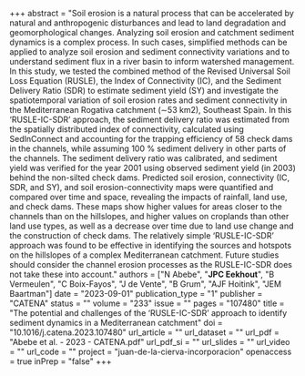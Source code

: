 +++
abstract = "Soil erosion is a natural process that can be accelerated by natural and anthropogenic disturbances and lead to land degradation and geomorphological changes. Analyzing soil erosion and catchment sediment dynamics is a complex process. In such cases, simplified methods can be applied to analyze soil erosion and sediment connectivity variations and to understand sediment flux in a river basin to inform watershed management. In this study, we tested the combined method of the Revised Universal Soil Loss Equation (RUSLE), the Index of Connectivity (IC), and the Sediment Delivery Ratio (SDR) to estimate sediment yield (SY) and investigate the spatiotemporal variation of soil erosion rates and sediment connectivity in the Mediterranean Rogativa catchment (∼53 km2), Southeast Spain. In this ‘RUSLE-IC-SDR’ approach, the sediment delivery ratio was estimated from the spatially distributed index of connectivity, calculated using SedInConnect and accounting for the trapping efficiency of 58 check dams in the channels, while assuming 100 % sediment delivery in other parts of the channels. The sediment delivery ratio was calibrated, and sediment yield was verified for the year 2001 using observed sediment yield (in 2003) behind the non-silted check dams. Predicted soil erosion, connectivity (IC, SDR, and SY), and soil erosion-connectivity maps were quantified and compared over time and space, revealing the impacts of rainfall, land use, and check dams. These maps show higher values for areas closer to the channels than on the hillslopes, and higher values on croplands than other land use types, as well as a decrease over time due to land use change and the construction of check dams. The relatively simple ‘RUSLE-IC-SDR’ approach was found to be effective in identifying the sources and hotspots on the hillslopes of a complex Mediterranean catchment. Future studies should consider the channel erosion processes as the RUSLE-IC-SDR does not take these into account."
authors = ["N Abebe", "**JPC Eekhout**", "B Vermeulen", "C Boix-Fayos", "J de Vente", "B Grum", "AJF Hoitink", "JEM Baartman"]
date = "2023-09-01"
publication_type = "1"
publisher = "CATENA"
status = ""
volume = "233"
issue = ""
pages = "107480"
title = "The potential and challenges of the ‘RUSLE-IC-SDR’ approach to identify sediment dynamics in a Mediterranean catchment"
doi = "10.1016/j.catena.2023.107480"
url_article = ""
url_dataset = ""
url_pdf = "Abebe et al. - 2023 - CATENA.pdf"
url_pdf_si = ""
url_slides = ""
url_video = ""
url_code = ""
project = "juan-de-la-cierva-incorporacion"
openaccess = true
inPrep = "false"
+++